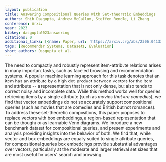 ```yaml
---
layout: publication
title: Answering Compositional Queries With Set-theoretic Embeddings
authors: Shib Dasgupta, Andrew McCallum, Steffen Rendle, Li Zhang
conference: Arxiv
year: 2023
bibkey: dasgupta2023answering
citations: 0
additional_links: [{name: Paper, url: 'https://arxiv.org/abs/2306.04133'}]
tags: [Recommender Systems, Datasets, Evaluation]
short_authors: Dasgupta et al.
---
```

The need to compactly and robustly represent item-attribute relations arises
in many important tasks, such as faceted browsing and recommendation systems. A
popular machine learning approach for this task denotes that an item has an
attribute by a high dot-product between vectors for the item and attribute -- a
representation that is not only dense, but also tends to correct noisy and
incomplete data. While this method works well for queries retrieving items by a
single attribute (such as *movies that are comedies*), we find that vector
embeddings do not so accurately support compositional queries (such as movies
that are comedies and British but not romances). To address these set-theoretic
compositions, this paper proposes to replace vectors with box embeddings, a
region-based representation that can be thought of as learnable Venn diagrams.
We introduce a new benchmark dataset for compositional queries, and present
experiments and analysis providing insights into the behavior of both. We find
that, while vector and box embeddings are equally suited to single attribute
queries, for compositional queries box embeddings provide substantial
advantages over vectors, particularly at the moderate and larger retrieval set
sizes that are most useful for users' search and browsing.